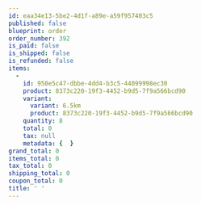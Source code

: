```yaml
---
id: eaa34e13-5be2-4d1f-a89e-a59f957403c5
published: false
blueprint: order
order_number: 392
is_paid: false
is_shipped: false
is_refunded: false
items:
  -
    id: 950e5c47-dbbe-4dd4-b3c5-44099998ec30
    product: 8373c220-19f3-4452-b9d5-7f9a566bcd90
    variant:
      variant: 6.5km
      product: 8373c220-19f3-4452-b9d5-7f9a566bcd90
    quantity: 8
    total: 0
    tax: null
    metadata: {  }
grand_total: 0
items_total: 0
tax_total: 0
shipping_total: 0
coupon_total: 0
title: ' '
---
```

